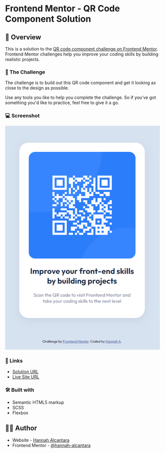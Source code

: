 # Frontend Mentor - QR Code Component Solution

## 📄 Overview

This is a solution to the [QR code component challenge on Frontend Mentor](https://www.frontendmentor.io/challenges/qr-code-component-iux_sIO_H). Frontend Mentor challenges help you improve your coding skills by building realistic projects.

### 🎯 The Challenge

The challenge is to build out this QR code component and get it looking as close to the design as possible.

Use any tools you like to help you complete the challenge. So if you've got something you'd like to practice, feel free to give it a go.

### 💻 Screenshot

![Desktop](/images/screenshot-qr-component.PNG)

### 🔗 Links

- [Solution URL](https://github.com/hannah-alcantara/fm-qr-code-component)
- [Live Site URL](https://hannah-alcantara.github.io/fm-qr-code-component/)

### 🛠️ Built with

- Semantic HTML5 markup
- SCSS
- Flexbox

## 👩‍💻 Author

- Website - [Hannah Alcantara](#)
- Frontend Mentor - [@hannah-alcantara](https://www.frontendmentor.io/profile/hannah-alcantara)
